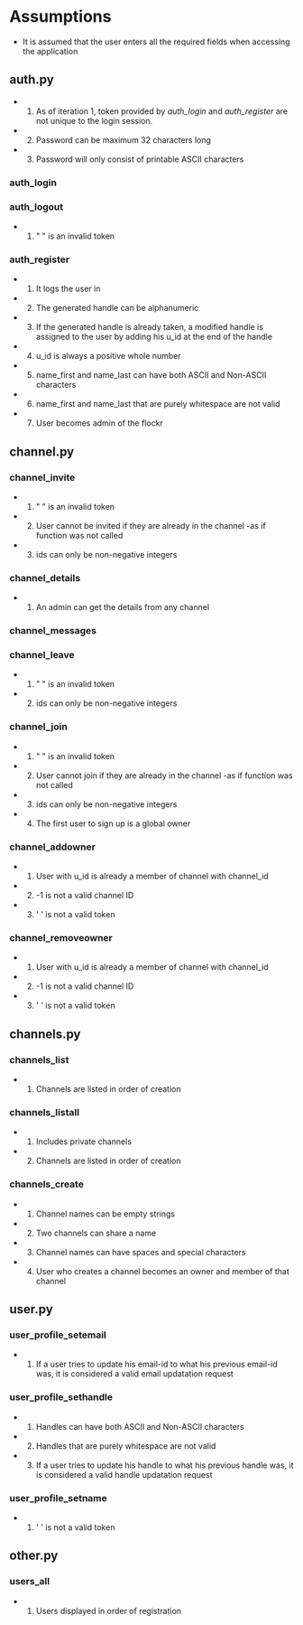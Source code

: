 # Assumptions

- It is assumed that the user enters all the required fields when
  accessing the application

## auth.py
- 1. As of iteration 1, token provided by *auth_login* and *auth_register*
     are not unique to the login session.
- 2. Password can be maximum 32 characters long
- 3. Password will only consist of printable ASCII characters

### auth_login

### auth_logout
- 1. " " is an invalid token

### auth_register
- 1. It logs the user in
- 2. The generated handle can be alphanumeric
- 3. If the generated handle is already taken, a modified handle is
     assigned to the user by adding his u_id at the end of the handle
- 4. u_id is always a positive whole number
- 5. name_first and name_last can have both ASCII and Non-ASCII characters
- 6. name_first and name_last that are purely whitespace are not valid
- 7. User becomes admin of the flockr


## channel.py

### channel_invite
- 1. " " is an invalid token
- 2. User cannot be invited if they are already in the channel -as if function
     was not called
- 3. ids can only be non-negative integers

### channel_details
- 1. An admin can get the details from any channel

### channel_messages

### channel_leave
- 1. " " is an invalid token
- 2. ids can only be non-negative integers

### channel_join
- 1. " " is an invalid token
- 2. User cannot join if they are already in the channel -as if function was
     not called
- 3. ids can only be non-negative integers
- 4. The first user to sign up is a global owner

### channel_addowner
- 1. User with u_id is already a member of channel with channel_id
- 2. -1 is not a valid channel ID
- 3. ' ' is not a valid token

### channel_removeowner
- 1. User with u_id is already a member of channel with channel_id
- 2. -1 is not a valid channel ID
- 3. ' ' is not a valid token

## channels.py

### channels_list
- 1. Channels are listed in order of creation

### channels_listall
- 1. Includes private channels
- 2. Channels are listed in order of creation

### channels_create
- 1. Channel names can be empty strings
- 2. Two channels can share a name
- 3. Channel names can have spaces and special characters
- 4. User who creates a channel becomes an owner and member of that channel

## user.py

### user_profile_setemail
- 1. If a user tries to update his email-id to what his previous email-id was,
     it is considered a valid email updatation request

### user_profile_sethandle
- 1. Handles can have both ASCII and Non-ASCII characters
- 2. Handles that are purely whitespace are not valid
- 3. If a user tries to update his handle to what his previous handle was, it
     is considered a valid handle updatation request

### user_profile_setname
- 1. ' ' is not a valid token

## other.py

### users_all
- 1. Users displayed in order of registration